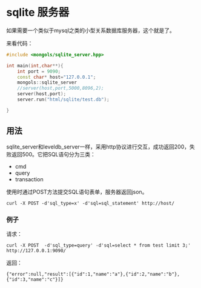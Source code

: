 # sqlite 服务器

如果需要一个类似于mysql之类的小型关系数据库服务器，这个就是了。


来看代码：

```cpp
#include <mongols/sqlite_server.hpp>

int main(int,char**){
	int port = 9090;
	const char* host="127.0.0.1";
	mongols::sqlite_server 
	//server(host,port,5000,8096,2);
	server(host,port);
	server.run("html/sqlite/test.db");

}

```

## 用法
sqlite_server和leveldb_server一样，采用http协议进行交互，成功返回200，失败返回500。它把SQL语句分为三类：
- cmd
- query
- transaction

使用时通过POST方法提交SQL语句表单，服务器返回json。

`curl -X POST -d'sql_type=x' -d'sql=sql_statement' http://host/`

### 例子
请求：

`curl -X POST  -d'sql_type=query' -d'sql=select * from test limit 3;' http://127.0.0.1:9090/`

返回：

`{"error":null,"result":[{"id":1,"name":"a"},{"id":2,"name":"b"},{"id":3,"name":"c"}]}`
